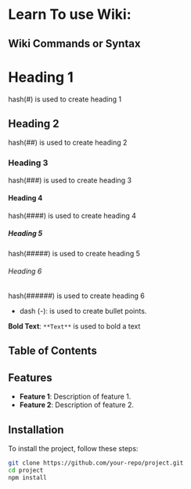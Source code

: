 # Learn To use Wiki:

## Wiki Commands or Syntax

# Heading 1

hash(#) is used to create heading 1

## Heading 2

hash(##) is used to create heading 2

### Heading 3

hash(###) is used to create heading 3

#### Heading 4

hash(####) is used to create heading 4

##### Heading 5

hash(#####) is used to create heading 5

###### Heading 6

hash(######) is used to create heading 6

- dash (-): is used to create bullet points.

**Bold Text**: `**Text**` is used to bold a text

## Table of Contents

<!-- TOC -->

## Features

- **Feature 1**: Description of feature 1.
- **Feature 2**: Description of feature 2.

## Installation

To install the project, follow these steps:

```bash
git clone https://github.com/your-repo/project.git
cd project
npm install
```
